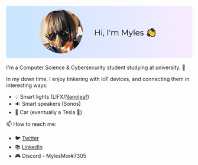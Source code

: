 ![Profile banner](https://github.com/MylesMor/mylesmor/blob/master/banner.png?raw=true)

I'm a Computer Science & Cybersecurity student studying at university. 🏫

In my down time, I enjoy tinkering with IoT devices, and connecting them in interesting ways:
- 💡 Smart lights (LIFX/[Nanoleaf](https://github.com/mylesmor/nanoleafapi))
- 🔉 Smart speakers (Sonos)
- 🚗 Car (eventually a Tesla 🤞)

📫 How to reach me: 
- 🐦 [Twitter](https://twitter.com/MylesMor_)
- 📚 [LinkedIn](https://www.linkedin.com/in/myles-m-115032153/)
- 🎮 Discord - MylesMor#7305

<!--
**MylesMor/mylesmor** is a ✨ _special_ ✨ repository because its `README.md` (this file) appears on your GitHub profile.

Here are some ideas to get you started:

- 🔭 I’m currently working on ...
- 🌱 I’m currently learning ...
- 👯 I’m looking to collaborate on ...
- 🤔 I’m looking for help with ...
- 💬 Ask me about ...
- 📫 How to reach me: ...
- 😄 Pronouns: ...
- ⚡ Fun fact: ...
-->
